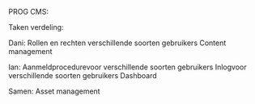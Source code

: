 PROG CMS:


Taken verdeling:

Dani:
Rollen en rechten verschillende soorten gebruikers
Content management


Ian:
Aanmeldprocedurevoor verschillende soorten gebruikers
Inlogvoor verschillende soorten gebruikers
Dashboard

Samen:
Asset management
